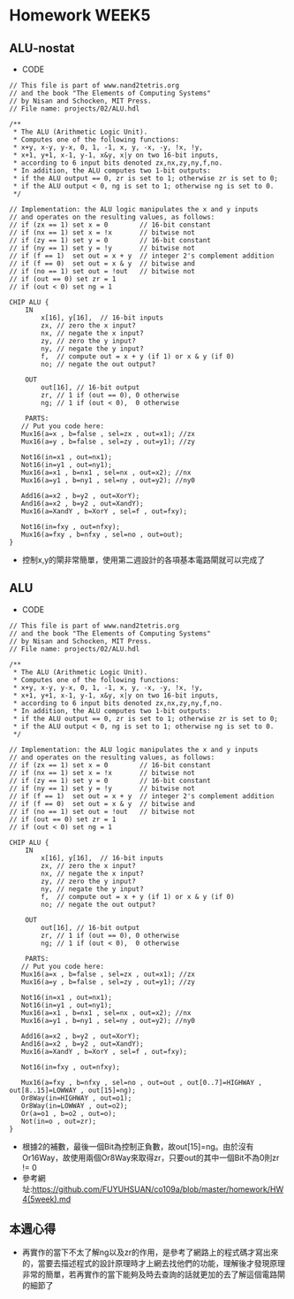 # Homework WEEK5

## ALU-nostat

* CODE

<pre><code>// This file is part of www.nand2tetris.org
// and the book "The Elements of Computing Systems"
// by Nisan and Schocken, MIT Press.
// File name: projects/02/ALU.hdl

/**
 * The ALU (Arithmetic Logic Unit).
 * Computes one of the following functions:
 * x+y, x-y, y-x, 0, 1, -1, x, y, -x, -y, !x, !y,
 * x+1, y+1, x-1, y-1, x&y, x|y on two 16-bit inputs, 
 * according to 6 input bits denoted zx,nx,zy,ny,f,no.
 * In addition, the ALU computes two 1-bit outputs:
 * if the ALU output == 0, zr is set to 1; otherwise zr is set to 0;
 * if the ALU output < 0, ng is set to 1; otherwise ng is set to 0.
 */

// Implementation: the ALU logic manipulates the x and y inputs
// and operates on the resulting values, as follows:
// if (zx == 1) set x = 0        // 16-bit constant
// if (nx == 1) set x = !x       // bitwise not
// if (zy == 1) set y = 0        // 16-bit constant
// if (ny == 1) set y = !y       // bitwise not
// if (f == 1)  set out = x + y  // integer 2's complement addition
// if (f == 0)  set out = x & y  // bitwise and
// if (no == 1) set out = !out   // bitwise not
// if (out == 0) set zr = 1
// if (out < 0) set ng = 1

CHIP ALU {
    IN  
        x[16], y[16],  // 16-bit inputs        
        zx, // zero the x input?
        nx, // negate the x input?
        zy, // zero the y input?
        ny, // negate the y input?
        f,  // compute out = x + y (if 1) or x & y (if 0)
        no; // negate the out output?

    OUT 
        out[16], // 16-bit output
        zr, // 1 if (out == 0), 0 otherwise
        ng; // 1 if (out < 0),  0 otherwise

    PARTS:
   // Put you code here:
   Mux16(a=x , b=false , sel=zx , out=x1); //zx
   Mux16(a=y , b=false , sel=zy , out=y1); //zy
   
   Not16(in=x1 , out=nx1);
   Not16(in=y1 , out=ny1);
   Mux16(a=x1 , b=nx1 , sel=nx , out=x2); //nx
   Mux16(a=y1 , b=ny1 , sel=ny , out=y2); //ny0

   Add16(a=x2 , b=y2 , out=XorY);
   And16(a=x2 , b=y2 , out=XandY);
   Mux16(a=XandY , b=XorY , sel=f , out=fxy);

   Not16(in=fxy , out=nfxy);
   Mux16(a=fxy , b=nfxy , sel=no , out=out);
}</code></pre>

* 控制x,y的閘非常簡單，使用第二週設計的各項基本電路閘就可以完成了

## ALU

* CODE

<pre><code>// This file is part of www.nand2tetris.org
// and the book "The Elements of Computing Systems"
// by Nisan and Schocken, MIT Press.
// File name: projects/02/ALU.hdl

/**
 * The ALU (Arithmetic Logic Unit).
 * Computes one of the following functions:
 * x+y, x-y, y-x, 0, 1, -1, x, y, -x, -y, !x, !y,
 * x+1, y+1, x-1, y-1, x&y, x|y on two 16-bit inputs, 
 * according to 6 input bits denoted zx,nx,zy,ny,f,no.
 * In addition, the ALU computes two 1-bit outputs:
 * if the ALU output == 0, zr is set to 1; otherwise zr is set to 0;
 * if the ALU output < 0, ng is set to 1; otherwise ng is set to 0.
 */

// Implementation: the ALU logic manipulates the x and y inputs
// and operates on the resulting values, as follows:
// if (zx == 1) set x = 0        // 16-bit constant
// if (nx == 1) set x = !x       // bitwise not
// if (zy == 1) set y = 0        // 16-bit constant
// if (ny == 1) set y = !y       // bitwise not
// if (f == 1)  set out = x + y  // integer 2's complement addition
// if (f == 0)  set out = x & y  // bitwise and
// if (no == 1) set out = !out   // bitwise not
// if (out == 0) set zr = 1
// if (out < 0) set ng = 1

CHIP ALU {
    IN  
        x[16], y[16],  // 16-bit inputs        
        zx, // zero the x input?
        nx, // negate the x input?
        zy, // zero the y input?
        ny, // negate the y input?
        f,  // compute out = x + y (if 1) or x & y (if 0)
        no; // negate the out output?

    OUT 
        out[16], // 16-bit output
        zr, // 1 if (out == 0), 0 otherwise
        ng; // 1 if (out < 0),  0 otherwise

    PARTS:
   // Put you code here:
   Mux16(a=x , b=false , sel=zx , out=x1); //zx
   Mux16(a=y , b=false , sel=zy , out=y1); //zy
   
   Not16(in=x1 , out=nx1);
   Not16(in=y1 , out=ny1);
   Mux16(a=x1 , b=nx1 , sel=nx , out=x2); //nx
   Mux16(a=y1 , b=ny1 , sel=ny , out=y2); //ny0

   Add16(a=x2 , b=y2 , out=XorY);
   And16(a=x2 , b=y2 , out=XandY);
   Mux16(a=XandY , b=XorY , sel=f , out=fxy);

   Not16(in=fxy , out=nfxy);

   Mux16(a=fxy , b=nfxy , sel=no , out=out , out[0..7]=HIGHWAY , out[8..15]=LOWWAY , out[15]=ng);
   Or8Way(in=HIGHWAY , out=o1);
   Or8Way(in=LOWWAY , out=o2);
   Or(a=o1 , b=o2 , out=o);
   Not(in=o , out=zr);
}</code></pre>

* 根據2的補數，最後一個Bit為控制正負數，故out[15]=ng。由於沒有Or16Way，故使用兩個Or8Way來取得zr，只要out的其中一個Bit不為0則zr != 0
* 參考網址:https://github.com/FUYUHSUAN/co109a/blob/master/homework/HW4(5week).md

## 本週心得
* 再實作的當下不太了解ng以及zr的作用，是參考了網路上的程式碼才寫出來的，當要去描述程式的設計原理時才上網去找他們的功能，理解後才發現原理非常的簡單，若再實作的當下能夠及時去查詢的話就更加的去了解這個電路閘的細節了